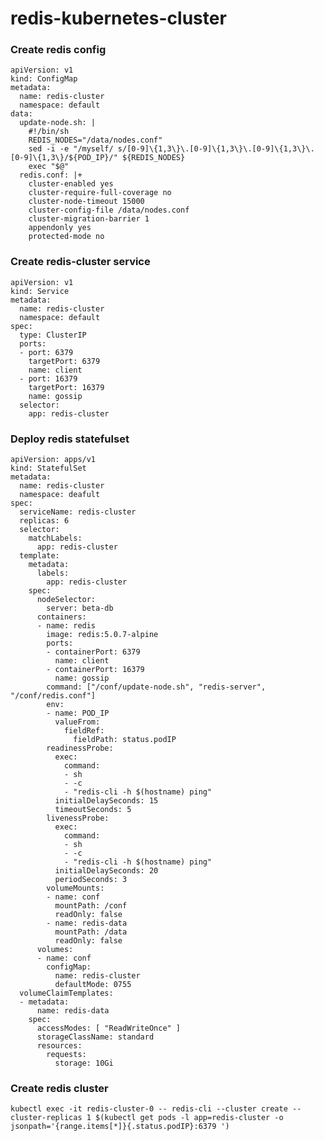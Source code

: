# redis-kubernetes-cluster
### Create redis config ###
    apiVersion: v1
    kind: ConfigMap
    metadata:
      name: redis-cluster
      namespace: default
    data:
      update-node.sh: |
        #!/bin/sh
        REDIS_NODES="/data/nodes.conf"
        sed -i -e "/myself/ s/[0-9]\{1,3\}\.[0-9]\{1,3\}\.[0-9]\{1,3\}\.[0-9]\{1,3\}/${POD_IP}/" ${REDIS_NODES}
        exec "$@"
      redis.conf: |+
        cluster-enabled yes
        cluster-require-full-coverage no
        cluster-node-timeout 15000
        cluster-config-file /data/nodes.conf
        cluster-migration-barrier 1
        appendonly yes
        protected-mode no
### Create redis-cluster service ###
    apiVersion: v1
    kind: Service
    metadata:
      name: redis-cluster
      namespace: default
    spec:
      type: ClusterIP
      ports:
      - port: 6379
        targetPort: 6379
        name: client
      - port: 16379
        targetPort: 16379
        name: gossip
      selector:
        app: redis-cluster
### Deploy redis statefulset ###
    apiVersion: apps/v1
    kind: StatefulSet
    metadata:
      name: redis-cluster
      namespace: deafult
    spec:
      serviceName: redis-cluster
      replicas: 6
      selector:
        matchLabels:
          app: redis-cluster
      template:
        metadata:
          labels:
            app: redis-cluster
        spec:
          nodeSelector:
            server: beta-db
          containers:
          - name: redis
            image: redis:5.0.7-alpine
            ports:
            - containerPort: 6379
              name: client
            - containerPort: 16379
              name: gossip
            command: ["/conf/update-node.sh", "redis-server", "/conf/redis.conf"]
            env:
            - name: POD_IP
              valueFrom:
                fieldRef:
                  fieldPath: status.podIP
            readinessProbe:
              exec:
                command:
                - sh
                - -c
                - "redis-cli -h $(hostname) ping"
              initialDelaySeconds: 15
              timeoutSeconds: 5
            livenessProbe:
              exec:
                command:
                - sh
                - -c
                - "redis-cli -h $(hostname) ping"
              initialDelaySeconds: 20
              periodSeconds: 3
            volumeMounts:
            - name: conf
              mountPath: /conf
              readOnly: false
            - name: redis-data
              mountPath: /data
              readOnly: false
          volumes:
          - name: conf
            configMap:
              name: redis-cluster
              defaultMode: 0755
      volumeClaimTemplates:
      - metadata:
          name: redis-data
        spec:
          accessModes: [ "ReadWriteOnce" ]
          storageClassName: standard
          resources:
            requests:
              storage: 10Gi
### Create redis cluster ###
    kubectl exec -it redis-cluster-0 -- redis-cli --cluster create --cluster-replicas 1 $(kubectl get pods -l app=redis-cluster -o jsonpath='{range.items[*]}{.status.podIP}:6379 ')
